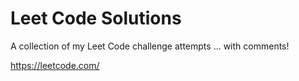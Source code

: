# Leet Code Solutions

A collection of my Leet Code challenge attempts ... with comments!

https://leetcode.com/
